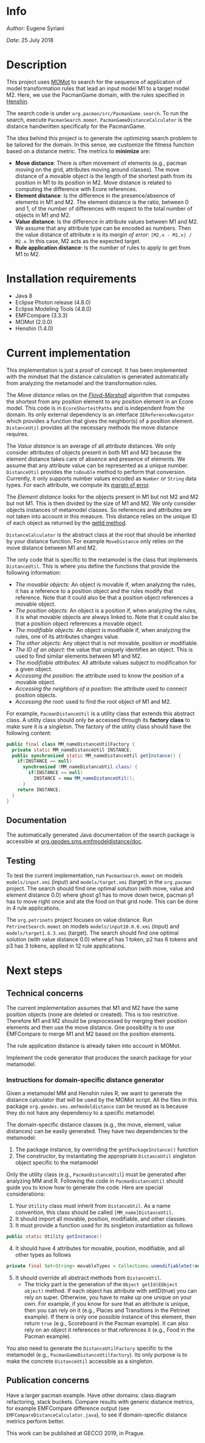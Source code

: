 # Info
*Author:* Eugene Syriani

*Date:* 25 July 2018


# Description

This project uses [MOMot](http://martin-fleck.github.io/momot/) to search for the sequence of application of model transformation rules that lead an input model M1 to a target model M2.
Here, we use the PacmanGame domain, with the rules specified in [Henshin](https://www.eclipse.org/henshin/).

The search code is under `org.pacman/src/PacmanGame.search`.
To run the search, execute `PacmanSearch.momot`.
`PacmanGameDistanceCalculator` is the distance handwritten specifically for the PacmanGame.

The idea behind this project is to generate the optimizing search problem to be tailored for the domain. In this sense, we customize the fitness function based on a distance metric.
The metrics to **minimize** are:<a name="distance"></a>
* **Move distance**: There is often movement of elements (e.g., pacman moving on the grid, attributes moving around classes). The move distance of a movable object is the length of the shortest path from its position in M1 to its position in M2. Move distance is related to computing the difference with Ecore references.
* **Element distance**: Is the difference in the presence/absence of elements in M1 and M2. The element distance is the ratio, between 0 and 1, of the number of differences with respect to the total number of objects in M1 and M2.
* **Value distance**: <a name="value"></a>Is the difference in attribute values between M1 and M2. We assume that any attribute type can be encoded as numbers. Then the value distance of attribute x is its *margin of error*: `|M2.x - M1.x| / M2.x`. In this case, M2 acts as the expected target.
* **Rule application distance**: Is the number of rules to apply to get from M1 to M2.

# Installation requirements

* Java 8
* Eclipse Photon release (4.8.0)
* Eclipse Modeling Tools (4.8.0)
* EMFCompare (3.3.3)
* MOMot (2.0.0)
* Henshin (1.4.0)

# Current implementation

This implementation is just a proof of concept. It has been implemented with the mindset that the distance calculation is generated automatically from analyzing the metamodel and the transformation rules.

The *Move distance* relies on the [*Floyd-Marshall*](https://en.wikipedia.org/wiki/Floyd-Warshall_algorithm) algorithm that computes the shortest from any position element to any position element in an Ecore model. This code is in `EcoreShortestPaths` and is independent from the domain. Its only external dependency is an interface `IEReferenceNavigator` which provides a function that gives the neighbor(s) of a position element. `DistanceUtil` provides all the necessary methods the move distance requires.

The *Value distance* is an average of all attribute distances. We only consider attributes of objects present in both M1 and M2 because the element distance takes care of absence and presence of elements. We assume that any attribute value can be represented as a unique number. `DistanceUtil` provides the `toDouble` method to perform that conversion. Currently, it only supports number values encoded as `Number` or `String` data types. For each attribute, we compute its [margin of error](#value).

The *Element distance* looks for the objects present in M1 but not M2 and M2 but not M1. This is then divided by the size of M1 and M2. We only consider objects instances of metamodel classes. So references and attributes are not taken into account in this measure. This distance relies on the unique ID of each object as returned by the [getId method](#id).

`DistanceCalculator` is the abstract class at the root that should be inherited by your distance function. For example `MoveDistance` only relies on the move distance between M1 and M2.

The only code that is specific to the metamodel is the class that implements `DistanceUtil`. This is where you define the functions that provide the following information:
* *The movable objects:* An object is movable if, when analyzing the rules, it has a reference to a position object and the rules modify that reference. Note that it could also be that a position object references a movable object.
* *The position objects:* An object is a position if, when analyzing the rules, it is what movable objects are always linked to. Note that it could also be that a position object references a movable object.
* *The modifiable objects:* An object is modifiable if, when analyzing the rules, one of its attributes changes value.
* *The other objects:* Any object that is not movable, position or modifiable.
* *The ID of an object:* the value that uniquely identifies an object. This is used to find similar elements between M1 and M2.
* *The modifiable attributes:* All attribute values subject to modification for a given object.
* *Accessing the position:* the attribute used to know the position of a movable object.
* *Accessing the neighbors of a position:* the attribute used to connect position objects.
* *Accessing the root:* used to find the root object of M1 and M2.

For example, `PacmanDistanceUtil` is a utility class that extends this abstract class. A utility class should only be accessed through its **factory class** to make sure it is a *singleton*. The factory of the utility class should have the following content:
```java
public final class MM_nameDistanceUtilFactory {
  private static MM_nameDistanceUtil INSTANCE;
  public synchronized static MM_nameDistanceUtil getInstance() {
    if(INSTANCE == null)
      synchronized (MM_nameDistanceUtil.class) {
        if(INSTANCE == null)
          INSTANCE = new MM_nameDistanceUtil();
      }
    return INSTANCE;
  }
}
```

## Documentation

The automatically generated Java documentation of the search package is accessible at [org.geodes.sms.emfmodeldistance/doc](org.pacman/doc/index.html).

## Testing

To test the current implementation, run `PacmanSearch.momot` on models `models/input.xmi` (input) and `models/target.xmi` (target) in the `org.pacman` project. The search should find one optimal solution (with move, value and element distance 0.0) where ghost g1 has to move down twice, pacman p1 has to move right once and ate the food on that grid node. This can be done in 4 rule applications.

The `org.petrinets` project focuses on value distance. Run `PetrinetSearch.momot` on models `models/input10.0.0.xmi` (input) and `models/target1.6.3.xmi` (target). The search should find one optimal solution (with value distance 0.0) where p1 has 1 token, p2 has 6 tokens and p3 has 3 tokens, applied in 12 rule applications.

# Next steps

## Technical concerns

The current implementation assumes that M1 and M2 have the same position objects (none are deleted or created). This is too restrictive. Therefore M1 and M2 should be preprocessed by merging their position elements and then use the move distance. One possibility is to use EMFCompare to merge M1 and M2 based on the position elements.

The rule application distance is already taken into account in MOMot.

Implement the code generator that produces the search package for your metamodel.

### Instructions for domain-specific distance generator

Given a metamodel MM and Henshin rules R, we want to generate the distance calculator that will be used by the MOMot script. All the files in this package `org.geodes.sms.emfmodeldistance` can be reused as is because they do not have any dependency to a specific metamodel.

The domain-specific distance classes (e.g., the move, element, value distances) can be easily generated. They have two dependencies to the metamodel:
1. The package instance, by overriding the `getEPackageInstance()` function
2. The constructor, by instantiating the appropriate `DistanceUtil` singleton object specific to the metamodel

Only the utility class (e.g., `PacmanDistanceUtil`) must be generated after analyzing MM and R. Following the code in `PacmanDistanceUtil` should guide you to know how to generate the code. Here are special considerations:

1. Your `Utility` class must inherit from `DistanceUtil`. As a name convention, this class should be called `[MM_name]DistanceUtil`.
2. It should import all movable, position, modifiable, and other classes.
3. It must provide a function used for its singleton instantiation as follows
```java
public static Utility getInstance()
```
4. It should have 4 attributes for movable, position,  modifiable, and all other types as follows
```java
private final Set<String> movableTypes = Collections.unmodifiableSet(new HashSet<>(Arrays.asList("Movable1", "Movable2")));
```
5. It should override all abstract methods from `DistanceUtil`.
    * <a name="id"></a> The tricky part is the generation of the `Object getId(EObject object)` method. If each object has attribute with setID(true) you can rely on super. Otherwise, you have to make up one unique on your own. For example, if you know for sure that an attribute is unique, then you can rely on it (e.g., Places and Transitions in the Petrinet example). If there is only one possible instance of this element, then return `true` (e.g., Scoreboard in the Pacman example). It can also rely on an object it references or that references it (e.g., Food in the Pacman example).

You also need to generate the `DistanceUtilFactory` specific to the metamodel (e.g., `PacmanGameDistanceUtilFactory`). Its only purpose is to make the concrete `DistanceUtil` accessible as a singleton.

## Publication concerns

Have a larger pacman example. Have other domains: class diagram refactoring, stack buckets. Compare results with generic distance metrics, for example EMFCompare difference output (see `EMFCompareDistanceCalculator.java`),  to see if domain-specific distance metrics perform better.

This work can be published at GECCO 2019, in Prague.